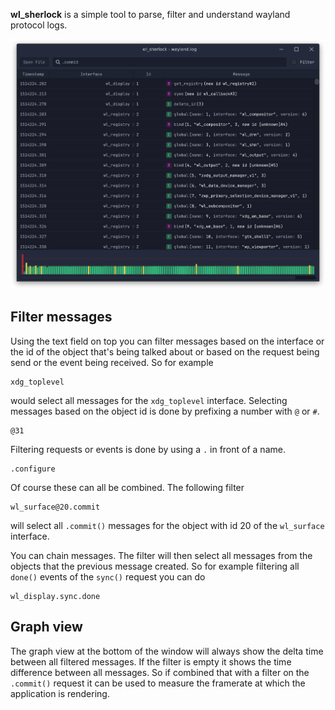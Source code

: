 **wl_sherlock** is a simple tool to parse, filter and understand wayland protocol logs.

<picture>
  <source srcset="screenshot.png 2x" />
  <img alt="Screenshot of wl_sherlock" src="screenshot.png" />
</picture>

## Filter messages

Using the text field on top you can filter messages based on the interface or the id
of the object that's being talked about or based on the request being send or the event
being received. So for example

```
xdg_toplevel
```

would select all messages for the `xdg_toplevel` interface. Selecting messages based on the
object id is done by prefixing a number with `@` or `#`.

```
@31
```

Filtering requests or events is done by using a `.` in front of a name.

```
.configure
```

Of course these can all be combined. The following filter

```
wl_surface@20.commit
```

will select all `.commit()` messages for the object with id 20 of the
`wl_surface` interface.

You can chain messages. The filter will then select all messages from the
objects that the previous message created. So for example filtering all
`done()` events of the `sync()` request you can do

```
wl_display.sync.done
```

## Graph view

The graph view at the bottom of the window will always show the delta time
between all filtered messages. If the filter is empty it shows the time
difference between all messages. So if combined that with a filter on the
`.commit()` request it can be used to measure the framerate at which the
application is rendering.
